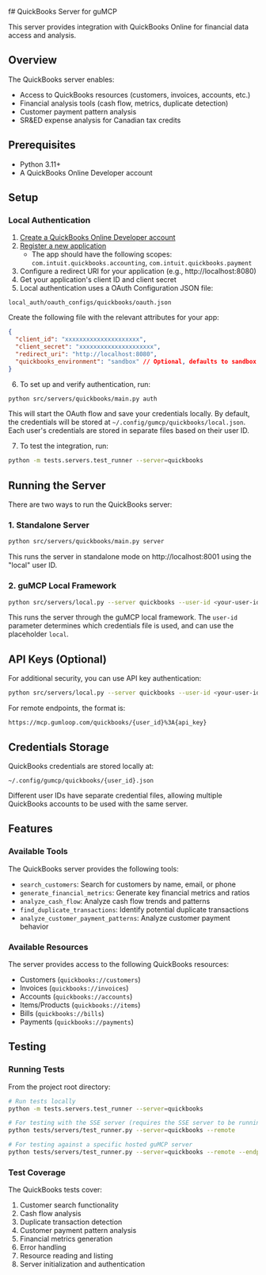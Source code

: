f# QuickBooks Server for guMCP

This server provides integration with QuickBooks Online for financial data access and analysis.

## Overview

The QuickBooks server enables:

- Access to QuickBooks resources (customers, invoices, accounts, etc.)
- Financial analysis tools (cash flow, metrics, duplicate detection)
- Customer payment pattern analysis
- SR&ED expense analysis for Canadian tax credits

## Prerequisites

- Python 3.11+
- A QuickBooks Online Developer account

## Setup

### Local Authentication

1. [Create a QuickBooks Online Developer account](https://developer.intuit.com/)
2. [Register a new application](https://developer.intuit.com/app/developer/qbo/docs/get-started)
   - The app should have the following scopes: `com.intuit.quickbooks.accounting`, `com.intuit.quickbooks.payment`
3. Configure a redirect URI for your application (e.g., http://localhost:8080)
4. Get your application's client ID and client secret
5. Local authentication uses a OAuth Configuration JSON file:

```
local_auth/oauth_configs/quickbooks/oauth.json
```

Create the following file with the relevant attributes for your app:

```json
{
  "client_id": "xxxxxxxxxxxxxxxxxxxxx",
  "client_secret": "xxxxxxxxxxxxxxxxxxxxx",
  "redirect_uri": "http://localhost:8080",
  "quickbooks_environment": "sandbox" // Optional, defaults to sandbox
}
```

6. To set up and verify authentication, run:

```bash
python src/servers/quickbooks/main.py auth
```

This will start the OAuth flow and save your credentials locally. By default, the credentials will be stored at `~/.config/gumcp/quickbooks/local.json`. Each user's credentials are stored in separate files based on their user ID.

7. To test the integration, run:

```bash
python -m tests.servers.test_runner --server=quickbooks
```

## Running the Server

There are two ways to run the QuickBooks server:

### 1. Standalone Server

```bash
python src/servers/quickbooks/main.py server
```

This runs the server in standalone mode on http://localhost:8001 using the "local" user ID.

### 2. guMCP Local Framework

```bash
python src/servers/local.py --server quickbooks --user-id <your-user-id>
```

This runs the server through the guMCP local framework. The `user-id` parameter determines which credentials file is used, and can use the placeholder `local`.

## API Keys (Optional)

For additional security, you can use API key authentication:

```bash
python src/servers/local.py --server quickbooks --user-id <your-user-id> --api-key <your-api-key>
```

For remote endpoints, the format is:

```
https://mcp.gumloop.com/quickbooks/{user_id}%3A{api_key}
```

## Credentials Storage

QuickBooks credentials are stored locally at:

```
~/.config/gumcp/quickbooks/{user_id}.json
```

Different user IDs have separate credential files, allowing multiple QuickBooks accounts to be used with the same server.

## Features

### Available Tools

The QuickBooks server provides the following tools:

- `search_customers`: Search for customers by name, email, or phone
- `generate_financial_metrics`: Generate key financial metrics and ratios
- `analyze_cash_flow`: Analyze cash flow trends and patterns
- `find_duplicate_transactions`: Identify potential duplicate transactions
- `analyze_customer_payment_patterns`: Analyze customer payment behavior

### Available Resources

The server provides access to the following QuickBooks resources:

- Customers (`quickbooks://customers`)
- Invoices (`quickbooks://invoices`)
- Accounts (`quickbooks://accounts`)
- Items/Products (`quickbooks://items`)
- Bills (`quickbooks://bills`)
- Payments (`quickbooks://payments`)

## Testing

### Running Tests

From the project root directory:

```bash
# Run tests locally
python -m tests.servers.test_runner --server=quickbooks

# For testing with the SSE server (requires the SSE server to be running)
python tests/servers/test_runner.py --server=quickbooks --remote

# For testing against a specific hosted guMCP server
python tests/servers/test_runner.py --server=quickbooks --remote --endpoint=https://mcp.gumloop.com/quickbooks/{user_id}%3A{api_key}
```

### Test Coverage

The QuickBooks tests cover:

1. Customer search functionality
2. Cash flow analysis
3. Duplicate transaction detection
4. Customer payment pattern analysis
5. Financial metrics generation
6. Error handling
7. Resource reading and listing
8. Server initialization and authentication
